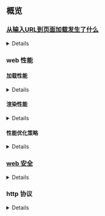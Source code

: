 ## 概览

### [从输入URL到页面加载发生了什么](https://github.com/skyline75489/what-happens-when-zh_CN/blob/master/README.rst)
<details>

* 解析URL
* 检查 HSTS（http strict transport security） 列表
* DNS 解析，得到 ip
* 根据 ip 和端口，进行 TCP 连接
* 使用 http 协议发送请求
* http 服务器处理请求，返回处理结果
* [浏览器的背后工作](https://developers.google.com/web/fundamentals/performance/critical-rendering-path/constructing-the-object-model?hl=zh-CN)
  * 解析—— html、js、css
  * 渲染—— dom + cssom -> renderTree -> paint -> composite
</details>

### web 性能
#### 加载性能
<details>
* 优化内容效率
  * tree shaking
  * 代码拆分，延迟加载非关键代码
  * 源码压缩
  * GZIP 压缩
  * 缓存

</details>

#### 渲染性能
<details>


</details>

#### 性能优化策略
<details>
* HTTP
  * 减少 HTTP 请求
  * 图片合并、懒加载、使用css3替代
  * 域名发散
  * DNS 预解析
  * 避免重定向
  * 使用 [HTTP2.0](https://developers.google.com/web/fundamentals/performance/http2?hl=zh-CN)
* 缓存
  * 静态文件使用 CDN
  * 缓存头（Cache-Control、Expires、ETag、Last-Modified）
  * 缓存 Ajax（Get 请求可缓存）
* Gzip
* CSS
  * 样式表放顶部
  * 避免 CSS 表达式
  * 减少嵌套
* JS
  * 精简 JS 脚本（删除重复脚本、组件化、模块化）
    * treeShaking
    * code split
  * 脚本放在底部，外部脚本开启 [async、defer](../async vs defer.md) 属性
  * 使用 requestAnimationFrame
  * 
</details>

### [web 安全](https://eggjs.org/zh-cn/core/security.html)
<details>

* XSS: 对网页注入脚本，使用 js 窃取用户信息，诱导用户操作
* CSRF: 伪造用户请求向网站发起恶意请求
* 钓鱼攻击：利用网站跳转链接或图片制造钓鱼陷阱
* http parameter pollution：利用对参数格式验证的不完善，对服务器进行参数注入攻击
* 中间人攻击
* server-side request forgery
</details>

### http 协议
<details>

* http1.0
* [http2.0](https://developers.google.com/web/fundamentals/performance/http2?hl=zh-CN)
  * 二进制分帧层，单个连接多路复用，请求和响应并行发送
  * 服务端推送
  * 标头压缩
* status code
  * 1xx
  * 2xx
  * 3xx
  * 4xx
  * 5xx
<details/>